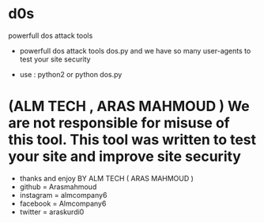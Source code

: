 # d0s
powerfull dos attack tools

- powerfull dos attack tools dos.py and we have so many user-agents to test your site security 

- use : python2 or python  dos.py <url>



# (ALM TECH , ARAS MAHMOUD ) We are not responsible for misuse of this tool. This tool was written to test your site and improve site security


- thanks and enjoy BY ALM TECH ( ARAS MAHMOUD )
- github = Arasmahmoud
- instagram = almcompany6
- facebook = Almcompany6
- twitter = araskurdi0


